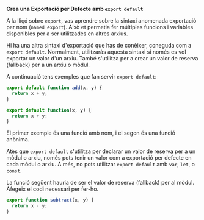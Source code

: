 **Crea una Exportació per Defecte amb `export default`**

A la lliçó sobre `export`, vas aprendre sobre la sintaxi anomenada exportació per nom (`named export`). Això et permetia fer múltiples funcions i variables disponibles per a ser utilitzades en altres arxius.

Hi ha una altra sintaxi d'exportació que has de conèixer, coneguda com a `export default`. Normalment, utilitzaràs aquesta sintaxi si només es vol exportar un valor d'un arxiu. També s'utilitza per a crear un valor de reserva (fallback) per a un arxiu o mòdul.

A continuació tens exemples que fan servir `export default`:

```javascript
export default function add(x, y) {
  return x + y;
}

export default function(x, y) {
  return x + y;
}
```

El primer exemple és una funció amb nom, i el segon és una funció anònima.

Atès que `export default` s'utilitza per declarar un valor de reserva per a un mòdul o arxiu, només pots tenir un valor com a exportació per defecte en cada mòdul o arxiu. A més, no pots utilitzar `export default` amb `var`, `let`, o `const`.

La funció següent hauria de ser el valor de reserva (fallback) per al mòdul. Afegeix el codi necessari per fer-ho.

```javascript
export function subtract(x, y) {
  return x - y;
}
```
